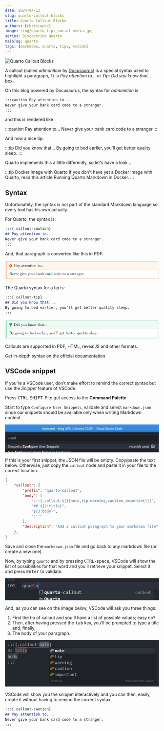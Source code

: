 ```yaml
---
date: 2024-04-13
slug: quarto-callout-blocks
title: Quarto Callout Blocks
authors: [christophe]
image: /img/quarto_tips_social_media.jpg
series: Discovering Quarto
mainTag: quarto
tags: [markdown, quarto, tips, vscode]
---
```

![Quarto Callout Blocks](/img/quarto_tips_banner.jpg)

A callout (called *admonition* by [Docusaurus](https://docusaurus.io/docs/markdown-features/admonitions)) is a special syntax used to highlight a paragraph, f.i. a *Pay attention to...* or *Tip: Did you know that...* box.

On this blog powered by Docusaurus, the syntax for *admonition* is

```markdown
:::caution Pay attention to...
Never give your bank card code to a stranger.
:::
```

and this is rendered like

:::caution Pay attention to...
Never give your bank card code to a stranger.
:::

And now a nice tip:

:::tip Did you know that...
By going to bed earlier, you'll get better quality sleep.
:::

Quarto implements this a little differently, so let's have a look...

<!-- truncate -->

:::tip Docker image with Quarto
If you don't have yet a Docker image with Quarto, read this article <Link to="/blog/docker-quarto">Running Quarto Markdown in Docker</Link>.
:::

## Syntax

Unfortunately, the syntax is not part of the standard Markdown language so every tool has his own actually.

For Quarto, the syntax is:

```markdown
:::{.callout-caution}
## Pay attention to...
Never give your bank card code to a stranger.
:::
```

And, that paragraph is converted like this in PDF:

![Callout Caution in PDF](./images/caution-pdf.png)

The Quarto syntax for a tip is:

```markdown
:::{.callout-tip}
## Did you know that...
By going to bed earlier, you'll get better quality sleep.
:::
```

![Callout Tip in PDF](./images/tip-pdf.png)

Callouts are supported in PDF, HTML, revealJS and other formats.

Get in-depth syntax on the [official documentation](https://quarto.org/docs/authoring/callouts.html)

## VSCode snippet

If you're a VSCode user, don't make effort to remind the correct syntax but use the *Snippet* feature of VSCode.

Press <kbd>CTRL</kbd>-<kbd>SHIFT</kbd>-<kbd>P</kbd> to get access to the **Command Palette**.

Start to type `Configure User Snippets`, validate and select `markdown.json` since our snippets should be available only when writing Markdown content.

![Creating a snippet](./images/create-snippets.png)

If this is your first snippet, the JSON file will be empty. Copy/paste the text below. Otherwise, just copy the `callout` node and paste it in your file to the correct location.

<Snippet filename="markdown.json">

```json
{
    "callout": {
        "prefix": "quarto-callout",
        "body": [
            ":::{.callout-${1|note,tip,warning,caution,important|}}",
            "## ${2:title}",
            "${3:body}",
            ":::"
        ],
        "description": "Add a callout paragraph to your markdown file"
    },
}
```

</Snippet>

Save and close the `markdown.json` file and go back to any markdown file (or create a new one).

Now, by typing `quarto` and by pressing <kbd>CTRL</kbd>-<kbd>space</kbd>, VSCode will show the list of possibilities for that word and you'll retrieve your snippet. Select it and press <kbd>Enter</kbd> to validate.

![Call the snippet](./images/call-snippets.png)

And, as you can see on the image below, VSCode will ask you three things:

1. First the tip of callout and you'll have a list of possible values; easy no?
2. Then, after having pressed the <kbd>tab</kbd> key, you'll be prompted to type a title and, finally,
3. The body of your paragraph.

![Using the snippet](./images/using-snippet.png)

VSCode will show you the snippet interactively and you can then, easily, create it without having to remind the correct syntax.

```markdown
:::{.callout-caution}
## Pay attention to...
Never give your bank card code to a stranger.
:::
```
